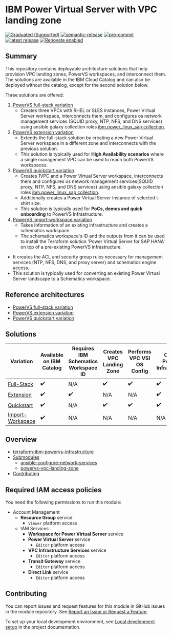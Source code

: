 <!-- BEGIN MODULE HOOK -->

# IBM Power Virtual Server with VPC landing zone

[![Graduated (Supported)](https://img.shields.io/badge/status-Graduated%20(Supported)-brightgreen?style=plastic)](https://terraform-ibm-modules.github.io/documentation/#/badge-status)
[![semantic-release](https://img.shields.io/badge/%20%20%F0%9F%93%A6%F0%9F%9A%80-semantic--release-e10079.svg)](https://github.com/semantic-release/semantic-release)
[![pre-commit](https://img.shields.io/badge/pre--commit-enabled-brightgreen?logo=pre-commit&logoColor=white)](https://github.com/pre-commit/pre-commit)
[![latest release](https://img.shields.io/github/v/release/terraform-ibm-modules/terraform-ibm-powervs-infrastructure?logo=GitHub&sort=semver)](https://github.com/terraform-ibm-modules/terraform-ibm-powervs-infrastructure/releases/latest)
[![Renovate enabled](https://img.shields.io/badge/renovate-enabled-brightgreen.svg)](https://renovatebot.com/)

## Summary
This repository contains deployable architecture solutions that help provision VPC landing zones, PowerVS workspaces, and interconnect them. The solutions are available in the IBM Cloud Catalog and can also be deployed without the catalog, except for the second solution below.

Three solutions are offered:
1. [PowerVS full-stack variation](https://github.com/terraform-ibm-modules/terraform-ibm-powervs-infrastructure/tree/main/solutions/full-stack)
    - Creates three VPCs with RHEL or SLES instances, Power Virtual Server workspace, interconnects them, and configures os network management services (SQUID proxy, NTP, NFS, and DNS services) using ansible galaxy collection roles [ibm.power_linux_sap collection](https://galaxy.ansible.com/ui/repo/published/ibm/power_linux_sap/).
2. [PowerVS extension variation](https://github.com/terraform-ibm-modules/terraform-ibm-powervs-infrastructure/tree/main/solutions/extension)
    - Extends the full-stack solution by creating a new Power Virtual Server workspace in a different zone and interconnects with the previous solution.
    - This solution is typically used for **High Availability scenarios** where a single management VPC can be used to reach both PowerVS workspaces.
3. [PowerVS quickstart variation](https://github.com/terraform-ibm-modules/terraform-ibm-powervs-infrastructure/tree/main/solutions/quickstart)
    - Creates 1VPC and a Power Virtual Server workspace, interconnects them and configures os network management services(SQUID proxy, NTP, NFS, and DNS services) using ansible galaxy collection roles [ibm.power_linux_sap collection](https://galaxy.ansible.com/ui/repo/published/ibm/power_linux_sap/).
    - Additionally creates a Power Virtual Server Instance of selected t-shirt size.
    - This solution is typically used for **PoCs, demos and quick onboarding** to PowerVS Infrastructure.
4. [PowerVS import-workspace variation](https://github.com/terraform-ibm-modules/terraform-ibm-powervs-infrastructure/tree/main/solutions/import-workspace)
    - Takes information of an existing infrastructure and creates a schematics workspace.
    - The schematics workspace's ID and the outputs from it can be used to install the Terraform solution 'Power Virtual Server for SAP HANA' on top of a pre-existing PowerVS infrastructure.
- It creates the ACL and security group rules necessary for management services (NTP, NFS, DNS, and proxy server) and schematics engine access.
- This solution is typically used for converting an existing Power Virtual Server landscape to a Schematics workspace.

## Reference architectures
- [PowerVS full-stack variation](https://github.com/terraform-ibm-modules/terraform-ibm-powervs-infrastructure/tree/main/reference-architectures/full-stack/deploy-arch-ibm-pvs-inf-full-stack.md)
- [PowerVS extension variation](https://github.com/terraform-ibm-modules/terraform-ibm-powervs-infrastructure/tree/main/reference-architectures/extension/deploy-arch-ibm-pvs-inf-extension.md)
- [PowerVS quickstart variation](https://github.com/terraform-ibm-modules/terraform-ibm-powervs-infrastructure/tree/main/reference-architectures/quickstart/deploy-arch-ibm-pvs-inf-quickstart.md)

## Solutions
| Variation  | Available on IBM Catalog  |  Requires IBM Schematics Workspace ID | Creates VPC Landing Zone | Performs VPC VSI OS Config | Creates PowerVS Infrastructure | Creates PowerVS Instance | Performs PowerVS OS Config |
| ------------- | ------------- | ------------- | ------------- | ------------- | ------------- | ------------- | ------------- |
| [Full-Stack](https://github.com/terraform-ibm-modules/terraform-ibm-powervs-infrastructure/tree/main/solutions/full-stack)  | :heavy_check_mark:  | N/A  | :heavy_check_mark:  | :heavy_check_mark:  |  :heavy_check_mark: | N/A | N/A |
| [Extension](https://github.com/terraform-ibm-modules/terraform-ibm-powervs-infrastructure/tree/main/solutions/extension)    | :heavy_check_mark:  |  :heavy_check_mark: |  N/A | N/A | :heavy_check_mark:  | N/A | N/A |
| [Quickstart](https://github.com/terraform-ibm-modules/terraform-ibm-powervs-infrastructure/tree/main/solutions/quickstart)    | :heavy_check_mark:  |   N/A  | :heavy_check_mark:| :heavy_check_mark: | :heavy_check_mark:  | :heavy_check_mark: | N/A |
| [Import-Workspace](https://github.com/terraform-ibm-modules/terraform-ibm-powervs-infrastructure/tree/main/solutions/import-workspace)    | :heavy_check_mark:  |   N/A  | N/A | N/A | N/A  | N/A | N/A |

<!-- BEGIN OVERVIEW HOOK -->
## Overview
* [terraform-ibm-powervs-infrastructure](#terraform-ibm-powervs-infrastructure)
* [Submodules](./modules)
    * [ansible-configure-network-services](./modules/ansible-configure-network-services)
    * [powervs-vpc-landing-zone](./modules/powervs-vpc-landing-zone)
* [Contributing](#contributing)
<!-- END OVERVIEW HOOK -->

## Required IAM access policies

You need the following permissions to run this module:

- Account Management
    - **Resource Group** service
        - `Viewer` platform access
    - IAM Services
        - **Workspace for Power Virtual Server** service
        - **Power Virtual Server** service
            - `Editor` platform access
        - **VPC Infrastructure Services** service
            - `Editor` platform access
        - **Transit Gateway** service
            - `Editor` platform access
        - **Direct Link** service
            - `Editor` platform access

<!-- END MODULE HOOK -->

<!-- BEGIN CONTRIBUTING HOOK -->
## Contributing

You can report issues and request features for this module in GitHub issues in the module repository. See [Report an Issue or Request a Feature](https://github.com/terraform-ibm-modules/.github/blob/main/.github/SUPPORT.md).

To set up your local development environment, see [Local development setup](https://terraform-ibm-modules.github.io/documentation/#/local-dev-setup) in the project documentation.
<!-- END CONTRIBUTING HOOK -->
